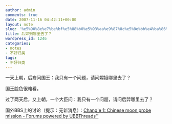 ```yaml
---
author: admin
comments: true
date: 2007-11-16 04:42:11+00:00
layout: note
slug: '%e5%90%8e%e7%be%bf%e5%88%b0%e5%93%aa%e9%87%8c%e5%8e%bb%e4%ba%86%ef%bc%9f'
title: 后羿到哪里去了？
wordpress_id: 1246
categories:
- notes
- 不好归类
tags:
- 不好归类
---
```


一天上朝，后裔问国王：我只有一个问题，请问嫦娥哪里去了？  
  
国王脸色很难看。  
  
过了两天后，又上朝，一个大臣问：我只有一个问题，请问后羿哪里去了？  


国外BBS上的讨论（提示：无新消息）：[Chang'e 1: Chinese moon probe mission - Forums powered by UBBThreads™](http://uplink.space.com/showflat.php?Cat=&Board=missions&Number=811370&page=2&view=collapsed&sb=5&o=0&fpart=)  
  


